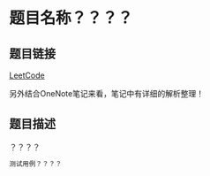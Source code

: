 # 题目名称？？？？

## 题目链接

[LeetCode](https://leetcode-cn.com/xxxxx/xxxxx/？？？？)

另外结合OneNote笔记来看，笔记中有详细的解析整理！

## 题目描述

？？？？

```html
测试用例？？？？
```






